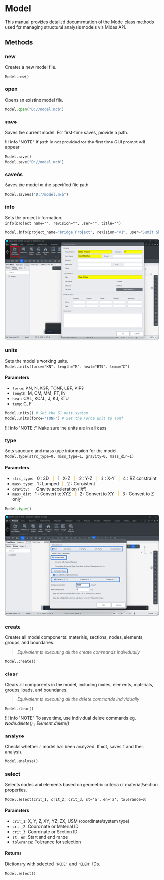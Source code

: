 # Model

This manual provides detailed documentation of the Model class methods used for managing structural analysis models via Midas API.

## Methods

### <font style="font-size:0px">Model.</font>new
Creates a new model file.
```py
Model.new()
```


### <font style="font-size:0px">Model.</font>open
Opens an existing model file.


```py
Model.open("D://model.mcb")
```


### <font style="font-size:0px">Model.</font>save
Saves the current model. For first-time saves, provide a path.

!!! info "NOTE"
    If path is not provided for the first time GUI prompt will appear

```py
Model.save()
Model.save("D://model.mcb")
```

### <font style="font-size:0px">Model.</font>saveAs
Saves the model to the specified file path.
```py
Model.saveAs("D://model.mcb")
```


### <font style="font-size:0px">Model.</font>info
Sets the project information.  
`info(project_name="", revision="", user="", title="")`  


```py
Model.info(project_name="Bridge Project", revision="v1", user="Sumit Shekhar", title="Steel Bridge")

```
![](assets/model_info.png)




### <font style="font-size:0px">Model.</font>units
Sets the model's working units.  
`Model.units(force="KN", length="M", heat="BTU", temp="C")`  

#### Parameters
* `force`: KN, N, KGF, TONF, LBF, KIPS
* `length`: M, CM, MM, FT, IN
* `heat`: CAL, KCAL, J, KJ, BTU
* `temp`: C, F


```py
Model.units() # Set the SI unit system
Model.units(force='TONF') # Set the Force unit to Tonf
```
!!! info "NOTE :" 
    Make sure the units are in all caps



### <font style="font-size:0px">Model.</font>type
Sets structure and mass type information for the model.  
`Model.type(strc_type=0, mass_type=1, gravity=0, mass_dir=1)`  

#### Parameters
* `strc_type`: &nbsp;&nbsp;0 : 3D <font color="orange">&nbsp;&nbsp;|&nbsp;&nbsp;</font> 
1 : X-Z <font color="orange">&nbsp;&nbsp;|&nbsp;&nbsp;</font> 
2 : Y-Z  <font color="orange">&nbsp;&nbsp;|&nbsp;&nbsp;</font> 
3 : X-Y  <font color="orange">&nbsp;&nbsp;|&nbsp;&nbsp;</font> 
4 : RZ constraint  
* `mass_type`: &nbsp;&nbsp;1 : Lumped <font color="orange">&nbsp;&nbsp;|&nbsp;&nbsp;</font> 2 : Consistent  
* `gravity`: &nbsp;&nbsp; &nbsp;&nbsp;Gravity acceleration (l/t²)
* `mass_dir`: &nbsp;&nbsp;1 : Convert to XYZ <font color="orange">&nbsp;&nbsp;|&nbsp;&nbsp;</font> 
2 : Convert to XY <font color="orange">&nbsp;&nbsp;|&nbsp;&nbsp;</font> 
3 : Convert to Z only


```py
Model.type()
```
![](assets/model_type.png)



### <font style="font-size:0px">Model.</font>create
Creates all model components: materials, sections, nodes, elements, groups, and boundaries.  
>*Equivalent to executing all the create commands individually*
```py
Model.create()
```

### <font style="font-size:0px">Model.</font>clear
Clears all components in the model, including nodes, elements, materials, groups, loads, and boundaries.  
>*Equivalent to executing all the delete commands individually*
```py
Model.clear()
```
!!! info "NOTE"
    To save time, use individual delete commands eg. *Node.delete() ; Element.delete()*


### <font style="font-size:0px">Model.</font>analyse
Checks whether a model has been analyzed. If not, saves it and then analysis.

```py
Model.analyse()
```

### <font style="font-size:0px">Model.</font>select
Selects nodes and elements based on geometric criteria or material/section properties.

`Model.select(crit_1, crit_2, crit_3, st='a', en='a', tolerance=0)`  

#### Parameters
* `crit_1`: X, Y, Z, XY, YZ, ZX, USM (coordinate/system type)  
* `crit_2`: Coordinate or Material ID  
* `crit_3`: Coordinate or Section ID  
* `st, en`: Start and end range  
* `tolerance`: Tolerance for selection  

#### Returns
Dictionary with selected `'NODE'` and `'ELEM'` IDs.


```py
Model.select()
```
